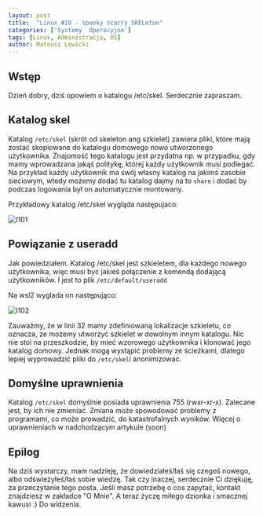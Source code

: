 ```yaml
---
layout: post
title:  "Linux #10 - spooky scarry SKELeton"
categories: ['Systemy  Operacyjne']
tags: [Linux, Administracja, OS]
author: Mateusz Lewicki
---
```

## Wstęp

Dzień dobry, dziś opowiem o katalogu /etc/skel.
Serdecznie zapraszam.

## Katalog skel

Katalog `/etc/skel` (skrót od skeleton ang szkielet) zawiera pliki, które mają zostać skopiowane do katalogu domowego nowo utworzonego użytkownika. Znajomość tego katalogu jest przydatna np. w przypadku, gdy mamy wprowadzana jakąś politykę, której każdy użytkownik musi podlegać. Na przykład każdy użytkownik ma swój własny katalog na jakimś zasobie sieciowym, wtedy możemy dodać tu katalog dajmy na to `share` i dodać by podczas logowania był on automatycznie montowany.

Przykładowy katalog /etc/skel wygląda następujaco:

![l101](https://mateuszlewicki.pl/assets/images/l10/l101.png)

## Powiązanie z useradd

Jak powiedziałem. Katalog /etc/skel jest szkieletem, dla każdego nowego użytkownika, więc musi być jakieś połączenie z komendą dodającą użytkowników. I jest to plik `/etc/default/useradd` 

Na wsl2 wyglada on następująco:

![l102](https://mateuszlewicki.pl/assets/images/l10/l102.png)

Zauważmy, że w linii 32 mamy zdefiniowaną lokalizacje szkieletu, co oznacza, że możemy utworzyć szkielet w dowolnym innym katalogu. Nic nie stoi na przeszkodzie, by mieć wzorowego użytkownika i klonować jego katalog domowy. Jednak mogą wystąpić problemy ze ścieżkami, dlatego lepiej wyprowadzić pliki do `/etc/skel`i anonimizować.

## Domyślne uprawnienia

Katalog `/etc/skel` domyślnie posiada uprawnienia 755 (rwxr-xr-x). Zalecane jest, by ich nie zmieniać. Zmiana może spowodować problemy z programami, co może prowadzić, do katastrofalnych wyników. Więcej o uprawnieniach w nadchodzącym artykule (soon)

## Epilog

Na dziś wystarczy, mam nadzieję, że dowiedziałeś/łaś się czegoś nowego, albo odświeżyłeś/łaś sobie wiedzę.
Tak czy inaczej, serdecznie Ci dziękuję, za przeczytanie tego posta.
Jeśli masz potrzebę o cos zapytać, kontakt znajdziesz w zakładce "O Mnie".
A teraz życzę miłego dzionka i smacznej kawusi :)
Do widzenia.
